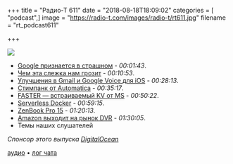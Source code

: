 +++
title = "Радио-Т 611"
date = "2018-08-18T18:09:02"
categories = [ "podcast",]
image = "https://radio-t.com/images/radio-t/rt611.jpg"
filename = "rt_podcast611"

+++

![](https://radio-t.com/images/radio-t/rt611.jpg)

- [Google признается в страшном](https://www.theverge.com/2018/8/17/17715166/google-location-tracking-history-weather-maps) - *00:01:43*.
- [Чем эта слежка нам грозит](https://www.engadget.com/2018/08/17/how-google-location-tracking-issue-affects-you/) - *00:10:53*.
- [Улучшения в Gmail и Google Voice для iOS](https://www.cultofmac.com/570095/google-makes-big-improvements-to-gmail-google-voice-on-ios/) - *00:28:13*.
- [Стимпанк от Automatica](https://techcrunch.com/2018/08/17/the-automatica-automates-pour-over-coffee-in-a-charming-and-totally-unnecessary-way/) - *00:35:17*.
- [FASTER — встраиваемый KV от MS](https://github.com/Microsoft/FASTER) - *00:50:22*.
- [Serverless Docker](https://zeit.co/blog/serverless-docker) - *00:59:15*.
- [ZenBook Pro 15](https://www.engadget.com/2018/08/16/asus-zenbook-pro-15-review/) - *01:20:13*.
- [Amazon выходит на рынок DVR](https://www.theverge.com/circuitbreaker/2018/8/17/17723464/amazon-live-tv-recording-fire-tv-device) - *01:30:05*.
- Темы наших слушателей

*Спонсор этого выпуска [DigitalOcean](https://www.digitalocean.com)*


[аудио](https://cdn.radio-t.com/rt_podcast611.mp3) • [лог чата](http://chat.radio-t.com/logs/radio-t-611.html)
<audio src="https://cdn.radio-t.com/rt_podcast611.mp3" preload="none"></audio>
